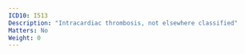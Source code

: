 ```yaml
---
ICD10: I513
Description: "Intracardiac thrombosis, not elsewhere classified"
Matters: No
Weight: 0
---
```

